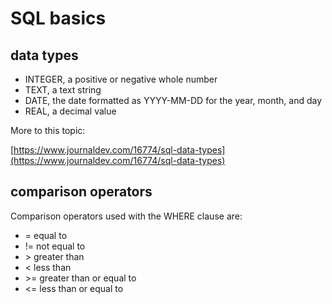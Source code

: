 # SQL basics

## data types

* INTEGER, a positive or negative whole number
* TEXT, a text string
* DATE, the date formatted as YYYY-MM-DD for the year, month, and day
* REAL, a decimal value

More to this topic: 

[https://www.journaldev.com/16774/sql-data-types](https://www.journaldev.com/16774/sql-data-types)

## comparison operators

Comparison operators used with the WHERE clause are:

* = equal to
* != not equal to
* &gt; greater than
* &lt; less than
* &gt;= greater than or equal to
* &lt;= less than or equal to

